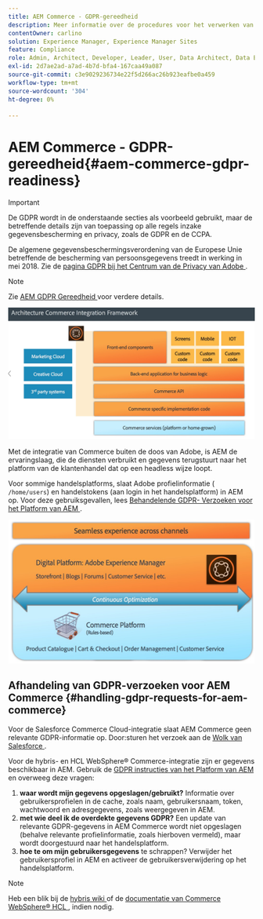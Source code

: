 ```yaml
---
title: AEM Commerce - GDPR-gereedheid
description: Meer informatie over de procedures voor het verwerken van GDPR-aanvragen in AEM Commerce en over het gebruik ervan.
contentOwner: carlino
solution: Experience Manager, Experience Manager Sites
feature: Compliance
role: Admin, Architect, Developer, Leader, User, Data Architect, Data Engineer
exl-id: 2d7ae2ad-a7ad-4b7d-bfa4-167caa49a087
source-git-commit: c3e9029236734e22f5d266ac26b923eafbe0a459
workflow-type: tm+mt
source-wordcount: '304'
ht-degree: 0%

---
```


# AEM Commerce - GDPR-gereedheid{#aem-commerce-gdpr-readiness}

>[!IMPORTANT]
>
>De GDPR wordt in de onderstaande secties als voorbeeld gebruikt, maar de betreffende details zijn van toepassing op alle regels inzake gegevensbescherming en privacy, zoals de GDPR en de CCPA.

De algemene gegevensbeschermingsverordening van de Europese Unie betreffende de bescherming van persoonsgegevens treedt in werking in mei 2018. Zie de [ pagina GDPR bij het Centrum van de Privacy van Adobe ](https://business.adobe.com/privacy/general-data-protection-regulation.html).

>[!NOTE]
>
>Zie [ AEM GDPR Gereedheid ](/help/managing/data-protection-and-privacy.md) voor verdere details.

![ screen_shot_2018-03-22at111606 ](assets/screen_shot_2018-03-22at111606.jpg)

Met de integratie van Commerce buiten de doos van Adobe, is AEM de ervaringslaag, die de diensten verbruikt en gegevens terugstuurt naar het platform van de klantenhandel dat op een headless wijze loopt.

Voor sommige handelsplatforms, slaat Adobe profielinformatie ( `/home/users`) en handelstokens (aan login in het handelsplatform) in AEM op. Voor deze gebruiksgevallen, lees [ Behandelende GDPR- Verzoeken voor het Platform van AEM ](/help/sites-administering/handling-gdpr-requests-for-aem-platform.md).

![ screen_shot_2018-03-22at111621 ](assets/screen_shot_2018-03-22at111621.jpg)

## Afhandeling van GDPR-verzoeken voor AEM Commerce {#handling-gdpr-requests-for-aem-commerce}

Voor de Salesforce Commerce Cloud-integratie slaat AEM Commerce geen relevante GDPR-informatie op. Door:sturen het verzoek aan de [ Wolk van Salesforce ](https://documentation.b2c.commercecloud.salesforce.com/DOC1/index.jsp).

Voor de hybris- en HCL WebSphere® Commerce-integratie zijn er gegevens beschikbaar in AEM. Gebruik de [ GDPR instructies van het Platform van AEM ](/help/sites-administering/handling-gdpr-requests-for-aem-platform.md) en overweeg deze vragen:

1. **waar wordt mijn gegevens opgeslagen/gebruikt?** Informatie over gebruikersprofielen in de cache, zoals naam, gebruikersnaam, token, wachtwoord en adresgegevens, zoals weergegeven in AEM.
1. **met wie deel ik de overdekte gegevens GDPR?** Een update van relevante GDPR-gegevens in AEM Commerce wordt niet opgeslagen (behalve relevante profielinformatie, zoals hierboven vermeld), maar wordt doorgestuurd naar het handelsplatform.
1. **hoe te om mijn gebruikersgegevens** te schrappen? Verwijder het gebruikersprofiel in AEM en activeer de gebruikersverwijdering op het handelsplatform.

>[!NOTE]
>
>Heb een blik bij de [ hybris wiki ](https://wiki.hybris.com/) of de [ documentatie van Commerce WebSphere® HCL ](https://help.hcltechsw.com/commerce/index.html), indien nodig.
